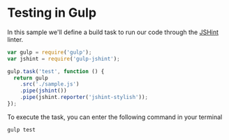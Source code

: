 # Testing in Gulp

In this sample we'll define a build task to run our code through the [JSHint][1] linter.

```js
var gulp = require('gulp');
var jshint = require('gulp-jshint');

gulp.task('test', function () {
  return gulp
    .src('./sample.js')
    .pipe(jshint())
    .pipe(jshint.reporter('jshint-stylish'));
});
```

To execute the task, you can enter the following command in your terminal

```shell
gulp test
```

[1]: https://github.com/jshint/jshint/
